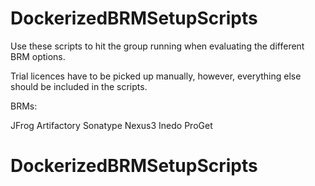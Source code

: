 # DockerizedBRMSetupScripts

Use these scripts to hit the group running when evaluating the different BRM options. 

Trial licences have to be picked up manually, however, everything else should be included in the scripts. 

BRMs: 

JFrog Artifactory
Sonatype Nexus3
Inedo ProGet
# DockerizedBRMSetupScripts
